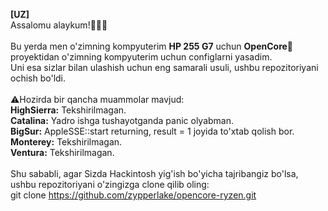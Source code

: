 <b>[UZ]</b><br>
Assalomu alaykum!👋👋👋<br><br>
Bu yerda men o'zimning kompyuterim <b>HP 255 G7</b> uchun <b>OpenCore🍎</b> proyektidan o'zimning kompyuterim uchun configlarni yasadim.<br>
Uni esa sizlar bilan ulashish uchun eng samarali usuli, ushbu repozitoriyani ochish bo'ldi.<br><br>
⚠️Hozirda bir qancha muammolar mavjud:<br>
<b>HighSierra:</b> Tekshirilmagan.<br>
<b>Catalina:</b> Yadro ishga tushayotganda panic olyabman.<br>
<b>BigSur:</b> AppleSSE::start returning, result = 1 joyida to'xtab qolish bor.<br>
<b>Monterey:</b> Tekshirilmagan.<br>
<b>Ventura:</b> Tekshirilmagan.<br><br>
Shu sababli, agar Sizda Hackintosh yig'ish bo'yicha tajribangiz bo'lsa, ushbu repozitoriyani o'zingizga clone qilib oling:<br>
<h>git clone https://github.com/zypperlake/opencore-ryzen.git</h>
